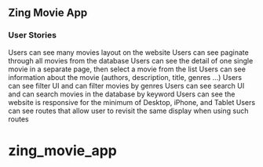 ## Zing Movie App

### User Stories

Users can see many movies layout on the website
Users can see paginate through all movies from the database
Users can see the detail of one single movie in a separate page, then select a movie from the list
Users can see information about the movie (authors, description, title, genres …)
Users can see filter UI and can filter movies by genres
Users can see search UI and can search movies in the database by keyword
Users can see the website is responsive for the minimum of Desktop, iPhone, and Tablet
Users can see routes that allow user to revisit the same display when using such routes
# zing_movie_app
